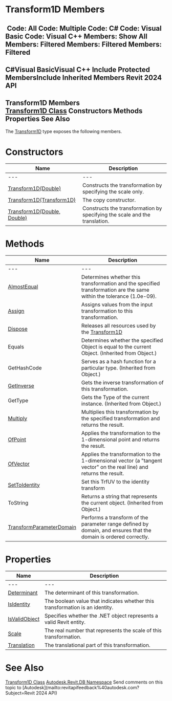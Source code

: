 # Transform1D Members

﻿
 Code: All Code: Multiple Code: C# Code: Visual Basic Code: Visual C++  Members: Show All Members: Filtered Members: Filtered Members: Filtered   
---  
C#Visual BasicVisual C++
Include Protected MembersInclude Inherited Members
Revit 2024 API  
---  
Transform1D Members  
[Transform1D Class](7366ab0c-173e-ff4b-fb56-4f307cf16bc9.md "Transform1D Class") Constructors Methods Properties See Also  
---  
The [Transform1D](7366ab0c-173e-ff4b-fb56-4f307cf16bc9.md "Transform1D Class") type exposes the following members.
# Constructors
| Name | Description |
| --- | --- |
| --- | --- | --- |
| [Transform1D(Double)](5a3a761b-a17d-8084-3dd4-8cf5832cf68f.md "Transform1D Constructor \(Double\)") | Constructs the transformation by specifying the scale only. |
| [Transform1D(Transform1D)](549a29aa-19ba-1468-95c2-8303bca1d6f6.md "Transform1D Constructor \(Transform1D\)") | The copy constructor. |
| [Transform1D(Double, Double)](3be46c98-e6ee-21a2-fcb5-18f5e24d78af.md "Transform1D Constructor \(Double, Double\)") | Constructs the transformation by specifying the scale and the translation. |

# Methods
| Name | Description |
| --- | --- |
| --- | --- | --- |
| [AlmostEqual](01045a3f-bb71-32d1-ed8b-34c81548344f.md "AlmostEqual Method") | Determines whether this transformation and the specified transformation are the same within the tolerance (1.0e-09). |
| [Assign](f12b0bda-b5f8-e67b-3c36-329b21bbf4ff.md "Assign Method") | Assigns values from the input transformation to this transformation. |
| [Dispose](a231ae0e-ce21-1433-b42a-d4c96f23d9c6.md "Dispose Method") | Releases all resources used by the [Transform1D](7366ab0c-173e-ff4b-fb56-4f307cf16bc9.md "Transform1D Class") |
| Equals | Determines whether the specified Object is equal to the current Object. (Inherited from Object.) |
| GetHashCode | Serves as a hash function for a particular type.  (Inherited from Object.) |
| [GetInverse](823f8360-6333-6449-a748-ad5c58aa4149.md "GetInverse Method") | Gets the inverse transformation of this transformation. |
| GetType | Gets the Type of the current instance. (Inherited from Object.) |
| [Multiply](c4be593d-c2b2-0c86-90e3-a92b8d600552.md "Multiply Method") | Multiplies this transformation by the specified transformation and returns the result. |
| [OfPoint](cc9a6547-a08e-99d0-2970-2b816ed1e579.md "OfPoint Method") | Applies the transformation to the 1-dimensional point and returns the result. |
| [OfVector](9d1500f3-b374-791a-c4e0-d2a2cbfcba44.md "OfVector Method") | Applies the transformation to the 1-dimensional vector (a "tangent vector" on the real line) and returns the result. |
| [SetToIdentity](2dd1bcb6-d3ad-3440-3040-3501a8d989aa.md "SetToIdentity Method") | Set this TrfUV to the identity transform |
| ToString | Returns a string that represents the current object. (Inherited from Object.) |
| [TransformParameterDomain](fe97e6d2-eea0-26e5-0d32-16281ea95d19.md "TransformParameterDomain Method") | Performs a transform of the parameter range defined by domain, and ensures that the domain is ordered correctly. |

# Properties
| Name | Description |
| --- | --- |
| --- | --- | --- |
| [Determinant](c25f5cb3-22db-32bd-e485-f7c9c9a97e92.md "Determinant Property") | The determinant of this transformation. |
| [IsIdentity](2018e491-c52a-026e-6f47-189288fa2d64.md "IsIdentity Property") | The boolean value that indicates whether this transformation is an identity. |
| [IsValidObject](39477cd6-6dd2-e06a-8d51-60b1cb59cce3.md "IsValidObject Property") | Specifies whether the .NET object represents a valid Revit entity. |
| [Scale](7dd5f4ff-9add-8d76-6123-ebee2b193422.md "Scale Property") | The real number that represents the scale of this transformation. |
| [Translation](d9925294-c813-03d5-d540-53a1f2534640.md "Translation Property") | The translational part of this transformation. |

# See Also
[Transform1D Class](7366ab0c-173e-ff4b-fb56-4f307cf16bc9.md "Transform1D Class")
[Autodesk.Revit.DB Namespace](87546ba7-461b-c646-cbb1-2cb8f5bff8b2.md "Autodesk.Revit.DB Namespace")
Send comments on this topic to [Autodesk](mailto:revitapifeedback%40autodesk.com?Subject=Revit 2024 API)